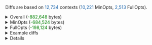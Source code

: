 Diffs are based on <span style="color:#1460aa">12,734</span> contexts (<span style="color:#1460aa">10,221</span> MinOpts, <span style="color:#1460aa">2,513</span> FullOpts).


<details>
<summary>Overall (<span style="color:green">-882,648</span> bytes)</summary>
<div style="margin-left:1em">

|Collection|Base size (bytes)|Diff size (bytes)|PerfScore in Diffs
|---|--:|--:|--:|
|test.mch|6,984,916|<span style="color:green">-882,648</span>|<span style="color:green">-1.62%</span>|


</div></details>

<details>
<summary>MinOpts (<span style="color:green">-684,524</span> bytes)</summary>
<div style="margin-left:1em">

|Collection|Base size (bytes)|Diff size (bytes)|PerfScore in Diffs
|---|--:|--:|--:|
|test.mch|5,347,656|<span style="color:green">-684,524</span>|<span style="color:green">-1.52%</span>|


</div></details>

<details>
<summary>FullOpts (<span style="color:green">-198,124</span> bytes)</summary>
<div style="margin-left:1em">

|Collection|Base size (bytes)|Diff size (bytes)|PerfScore in Diffs
|---|--:|--:|--:|
|test.mch|1,637,260|<span style="color:green">-198,124</span>|<span style="color:green">-2.06%</span>|


</div></details>

<details>
<summary>Example diffs</summary>
<div style="margin-left:1em">


<details>
<summary>test.mch</summary>
<div style="margin-left:1em">


<details>
<summary><span style="color:green">-48</span> (<span style="color:green">-38.71%</span>) : 198.dasm - System.ConsolePal:InvalidateCachedCursorPosition() (Tier0)</summary>
<div style="margin-left:1em">

```diff
@@ -19,36 +19,27 @@ G_M58234_IG01:        ; bbWeight=1, gcrefRegs=0000 {}, byrefRegs=0000 {}, byref,
 						;; size=16 bbWeight=1 PerfScore 9.00
 G_M58234_IG02:        ; bbWeight=1, gcrefRegs=0000 {}, byrefRegs=0000 {}, byref
             addi           a0, zero, 0xD1FFAB1E
-            lui            a1, 0xD1FFAB1E
-            addiw          a1, a1, 0xD1FFAB1E
-            slli           a1, a1, 11
-            addi           a1, a1, 0xD1FFAB1E
-            slli           a1, a1, 5
-            addi           a1, a1, 0xD1FFAB1E
+            auipc          t6, 0xD1FFAB1E
+            ld             a1, 0xD1FFAB1E(t6)
             sw             a0, 0xD1FFAB1E(a1)
-            lui            a0, 0xD1FFAB1E
-            addiw          a0, a0, 0xD1FFAB1E
-            slli           a0, a0, 11
-            addi           a0, a0, 0xD1FFAB1E
-            slli           a0, a0, 5
-            addi           a0, a0, 0xD1FFAB1E
+            auipc          t6, 0xD1FFAB1E
+            ld             a0, 0xD1FFAB1E(t6)
             lw             a0, 0xD1FFAB1E(a0)
             addiw          a0, a0, 0xD1FFAB1E
-            lui            a1, 0xD1FFAB1E
-            addiw          a1, a1, 0xD1FFAB1E
-            slli           a1, a1, 11
-            addi           a1, a1, 0xD1FFAB1E
-            slli           a1, a1, 5
-            addi           a1, a1, 0xD1FFAB1E
+            auipc          t6, 0xD1FFAB1E
+            ld             a1, 0xD1FFAB1E(t6)
             sw             a0, 0xD1FFAB1E(a1)
-						;; size=92 bbWeight=1 PerfScore 20.00
+						;; size=44 bbWeight=1 PerfScore 17.00
 G_M58234_IG03:        ; bbWeight=1, epilog, nogc, extend
             ld             ra, 8(sp)
             ld             fp, 0(sp)
             addi           sp, sp, 16
             ret						;; size=16 bbWeight=1 PerfScore 7.50
+RWD00  	dq	00007E19B463B30Ch
+RWD08  	dq	00007E19B463B308h
 
-; Total bytes of code 124, prolog size 16, PerfScore 36.50, instruction count 31, allocated bytes for code 124 (MethodHash=d4221c85) for method System.ConsolePal:InvalidateCachedCursorPosition() (Tier0)
+
+; Total bytes of code 76, prolog size 16, PerfScore 33.50, instruction count 16, allocated bytes for code 76 (MethodHash=d4221c85) for method System.ConsolePal:InvalidateCachedCursorPosition() (Tier0)
 ; ============================================================
 
 Unwind Info:
@@ -59,7 +50,7 @@ Unwind Info:
   E bit             : 0
   X bit             : 0
   Vers              : 0
-  Function Length   : 31 (0x0001f) Actual length = 124 (0x00007c)
+  Function Length   : 19 (0x00013) Actual length = 76 (0x00004c)
   ---- Epilog scopes ----
   ---- Scope 0
   Epilog Start Offset        : 3523193630 (0xd1ffab1e) Actual offset = 3523193630 (0xd1ffab1e) Offset from main function begin = 3523193630 (0xd1ffab1e)
```

</div></details>

<details>
<summary><span style="color:green">-48</span> (<span style="color:green">-36.36%</span>) : 667.dasm - System.ConsolePal:InvalidateTerminalSettings() (FullOpts)</summary>
<div style="margin-left:1em">

```diff
@@ -23,38 +23,30 @@ G_M52800_IG01:        ; bbWeight=1, gcrefRegs=0000 {}, byrefRegs=0000 {}, byref,
 						;; size=16 bbWeight=1 PerfScore 9.00
 G_M52800_IG02:        ; bbWeight=1, gcrefRegs=0000 {}, byrefRegs=0000 {}, byref
             addi           a0, fp, -16
-            lui            a1, 0xD1FFAB1E
-            addiw          a1, a1, 0xD1FFAB1E
-            slli           a1, a1, 11
-            addi           a1, a1, 0xD1FFAB1E
-            slli           a1, a1, 5
-            addi           a1, a1, 0xD1FFAB1E
+            auipc          t6, 0xD1FFAB1E
+            ld             a1, 0xD1FFAB1E(t6)
             jalr           a1		// CORINFO_HELP_JIT_REVERSE_PINVOKE_ENTER
             addi           a0, zero, 0xD1FFAB1E
-            lui            a1, 0xD1FFAB1E
-            addiw          a1, a1, 0xD1FFAB1E
-            slli           a1, a1, 11
-            addi           a1, a1, 0xD1FFAB1E
-            slli           a1, a1, 5
-            addi           a1, a1, 0xD1FFAB1E
+            auipc          t6, 0xD1FFAB1E
+            ld             a1, 0xD1FFAB1E(t6)
             fence          3, 3
             sw             a0, 0xD1FFAB1E(a1)
             addi           a0, fp, -16
-            lui            a1, 0xD1FFAB1E
-            addiw          a1, a1, 0xD1FFAB1E
-            slli           a1, a1, 11
-            addi           a1, a1, 0xD1FFAB1E
-            slli           a1, a1, 5
-            addi           a1, a1, 0xD1FFAB1E
+            auipc          t6, 0xD1FFAB1E
+            ld             a1, 0xD1FFAB1E(t6)
             jalr           a1		// CORINFO_HELP_JIT_REVERSE_PINVOKE_EXIT
-						;; size=100 bbWeight=1 PerfScore 25.50
+						;; size=52 bbWeight=1 PerfScore 22.50
 G_M52800_IG03:        ; bbWeight=1, epilog, nogc, extend
             ld             ra, 24(sp)
             ld             fp, 16(sp)
             addi           sp, sp, 32
             ret						;; size=16 bbWeight=1 PerfScore 7.50
+RWD00  	dq	00007E1A33AB9A74h
+RWD08  	dq	00007E19B463B31Ch
+RWD16  	dq	00007E1A33AB9BCCh
 
-; Total bytes of code 132, prolog size 16, PerfScore 42.00, instruction count 33, allocated bytes for code 132 (MethodHash=bc7731bf) for method System.ConsolePal:InvalidateTerminalSettings() (FullOpts)
+
+; Total bytes of code 84, prolog size 16, PerfScore 39.00, instruction count 18, allocated bytes for code 84 (MethodHash=bc7731bf) for method System.ConsolePal:InvalidateTerminalSettings() (FullOpts)
 ; ============================================================
 
 Unwind Info:
@@ -65,7 +57,7 @@ Unwind Info:
   E bit             : 0
   X bit             : 0
   Vers              : 0
-  Function Length   : 33 (0x00021) Actual length = 132 (0x000084)
+  Function Length   : 21 (0x00015) Actual length = 84 (0x000054)
   ---- Epilog scopes ----
   ---- Scope 0
   Epilog Start Offset        : 3523193630 (0xd1ffab1e) Actual offset = 3523193630 (0xd1ffab1e) Offset from main function begin = 3523193630 (0xd1ffab1e)
```

</div></details>

<details>
<summary><span style="color:green">-32</span> (<span style="color:green">-34.78%</span>) : 11911.dasm - Microsoft.CodeAnalysis.SyntaxNode+ChildSyntaxListEnumeratorStack+<>c:<.cctor>b__12_0():Microsoft.CodeAnalysis.ChildSyntaxList+Enumerator[]:this (Tier0)</summary>
<div style="margin-left:1em">

```diff
@@ -20,29 +20,24 @@ G_M43111_IG01:        ; bbWeight=1, gcrefRegs=0000 {}, byrefRegs=0000 {}, byref,
             sd             a0, -8(fp)
 						;; size=20 bbWeight=1 PerfScore 13.00
 G_M43111_IG02:        ; bbWeight=1, gcrefRegs=0000 {}, byrefRegs=0000 {}, byref
-            lui            a0, 0xD1FFAB1E
-            addiw          a0, a0, 0xD1FFAB1E
-            slli           a0, a0, 11
-            addi           a0, a0, 0xD1FFAB1E
-            slli           a0, a0, 5
-            addi           a0, a0, 0xD1FFAB1E
+            auipc          t6, 0xD1FFAB1E
+            ld             a0, 0xD1FFAB1E(t6)
             addi           a1, zero, 0xD1FFAB1E
-            lui            a2, 0xD1FFAB1E
-            addiw          a2, a2, 0xD1FFAB1E
-            slli           a2, a2, 11
-            addi           a2, a2, 0xD1FFAB1E
-            slli           a2, a2, 5
-            addi           a2, a2, 0xD1FFAB1E
+            auipc          t6, 0xD1FFAB1E
+            ld             a2, 0xD1FFAB1E(t6)
             jalr           a2		// CORINFO_HELP_NEWARR_1_VC
             ; gcrRegs +[a0]
-						;; size=56 bbWeight=1 PerfScore 9.50
+						;; size=24 bbWeight=1 PerfScore 7.50
 G_M43111_IG03:        ; bbWeight=1, epilog, nogc, extend
             ld             ra, 24(sp)
             ld             fp, 16(sp)
             addi           sp, sp, 32
             ret						;; size=16 bbWeight=1 PerfScore 7.50
+RWD00  	dq	0000768AA9A1BFB8h
+RWD08  	dq	0000768B238B2044h
 
-; Total bytes of code 92, prolog size 16, PerfScore 30.00, instruction count 23, allocated bytes for code 92 (MethodHash=94ff5798) for method Microsoft.CodeAnalysis.SyntaxNode+ChildSyntaxListEnumeratorStack+<>c:<.cctor>b__12_0():Microsoft.CodeAnalysis.ChildSyntaxList+Enumerator[]:this (Tier0)
+
+; Total bytes of code 60, prolog size 16, PerfScore 28.00, instruction count 13, allocated bytes for code 60 (MethodHash=94ff5798) for method Microsoft.CodeAnalysis.SyntaxNode+ChildSyntaxListEnumeratorStack+<>c:<.cctor>b__12_0():Microsoft.CodeAnalysis.ChildSyntaxList+Enumerator[]:this (Tier0)
 ; ============================================================
 
 Unwind Info:
@@ -53,7 +48,7 @@ Unwind Info:
   E bit             : 0
   X bit             : 0
   Vers              : 0
-  Function Length   : 23 (0x00017) Actual length = 92 (0x00005c)
+  Function Length   : 15 (0x0000f) Actual length = 60 (0x00003c)
   ---- Epilog scopes ----
   ---- Scope 0
   Epilog Start Offset        : 3523193630 (0xd1ffab1e) Actual offset = 3523193630 (0xd1ffab1e) Offset from main function begin = 3523193630 (0xd1ffab1e)
```

</div></details>

<details>
<summary>+0 (0.00%) : 12720.dasm - System.Linq.Enumerable+EnumerableSorter`1[System.__Canon]:Sort(System.__Canon[],int):int[]:this (Tier0)</summary>
<div style="margin-left:1em">

```diff
@@ -33,9 +33,9 @@ G_M50207_IG02:        ; bbWeight=1, gcrefRegs=0000 {}, byrefRegs=0000 {}, byref
             lw             a2, -20(fp)
             lui            a3, 0xD1FFAB1E
             addiw          a3, a3, 0xD1FFAB1E
-            slli           a3, a3, 11
+            slli           a3, a3, 12
             addi           a3, a3, 0xD1FFAB1E
-            slli           a3, a3, 5
+            slli           a3, a3, 4
             ld             a3, 0xD1FFAB1E(a3)
             jalr           a3		// <unknown method>
             ; gcrRegs -[a1]
```

</div></details>

<details>
<summary>+0 (0.00%) : 12704.dasm - Microsoft.CodeAnalysis.CSharp.VariablesDeclaredWalker:Free():this (Tier0)</summary>
<div style="margin-left:1em">

```diff
@@ -24,9 +24,9 @@ G_M15256_IG02:        ; bbWeight=1, gcrefRegs=0000 {}, byrefRegs=0000 {}, byref
             ; gcrRegs +[a0]
             lui            a1, 0xD1FFAB1E
             addiw          a1, a1, 0xD1FFAB1E
-            slli           a1, a1, 11
+            slli           a1, a1, 14
             addi           a1, a1, 0xD1FFAB1E
-            slli           a1, a1, 5
+            slli           a1, a1, 2
             ld             a1, 0xD1FFAB1E(a1)
             jalr           a1		// <unknown method>
             ; gcrRegs -[a0]
```

</div></details>

<details>
<summary>+0 (0.00%) : 12640.dasm - Microsoft.CodeAnalysis.DiagnosticBag:Add(Microsoft.CodeAnalysis.Diagnostic):this (Tier0)</summary>
<div style="margin-left:1em">

```diff
@@ -28,9 +28,9 @@ G_M13912_IG02:        ; bbWeight=1, gcrefRegs=0000 {}, byrefRegs=0000 {}, byref
             ; gcrRegs +[a0]
             lui            a1, 0xD1FFAB1E
             addiw          a1, a1, 0xD1FFAB1E
-            slli           a1, a1, 11
+            slli           a1, a1, 14
             addi           a1, a1, 0xD1FFAB1E
-            slli           a1, a1, 5
+            slli           a1, a1, 2
             ld             a1, 0xD1FFAB1E(a1)
             jalr           a1		// <unknown method>
             sd             a0, -24(fp)
@@ -39,9 +39,9 @@ G_M13912_IG02:        ; bbWeight=1, gcrefRegs=0000 {}, byrefRegs=0000 {}, byref
             ; gcrRegs +[a1]
             lui            a2, 0xD1FFAB1E
             addiw          a2, a2, 0xD1FFAB1E
-            slli           a2, a2, 11
+            slli           a2, a2, 14
             addi           a2, a2, 0xD1FFAB1E
-            slli           a2, a2, 5
+            slli           a2, a2, 2
             ld             a2, 0xD1FFAB1E(a2)
             lw             zero, 0xD1FFAB1E(a0)
             jalr           a2		// <unknown method>
```

</div></details>


</div></details>


</div></details>

<details>
<summary>Details</summary>
<div style="margin-left:1em">

#### Size improvements/regressions per collection

|Collection|Contexts with diffs|Improvements|Regressions|Same size|Improvements (bytes)|Regressions (bytes)|
|---|--:|--:|--:|--:|--:|--:|
|test.mch|10,193|<span style="color:green">6,908</span>|<span style="color:red">0</span>|<span style="color:blue">3,285</span>|<span style="color:green">-882,648</span>|<span style="color:red">+0</span>|

---

#### PerfScore improvements/regressions per collection

|Collection|Contexts with diffs|Improvements|Regressions|Same PerfScore|Improvements (PerfScore)|Regressions (PerfScore)|PerfScore Overall in FullOpts|
|---|--:|--:|--:|--:|--:|--:|--:|
|test.mch|10,193|<span style="color:green">6,705</span>|<span style="color:red">0</span>|<span style="color:blue">3,488</span>|<span style="color:green">-2.46%</span>|0.00%|<span style="color:green">-1.6590%</span>|

---

#### Context information

|Collection|Diffed contexts|MinOpts|FullOpts|Missed, base|Missed, diff|
|---|--:|--:|--:|--:|--:|
|test.mch|12,734|10,221|2,513|0 (0.00%)|0 (0.00%)|


---

#### jit-analyze output


</div></details>

